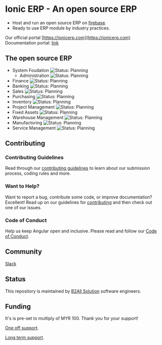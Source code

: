 # Ionic ERP - An open source ERP

- Host and run an open source ERP on [firebase](https://firebase.google.com/).
- Ready to use ERP module by industry practices.

Our official portal [https://ionicerp.com](https://ionicerp.com)  
Documentation portal: [link](https://ionicerp.notion.site/ionicerp/IonicERP-Documentation-ba9d03f37821458e87089923096bd7b7)  

## The open source ERP
- System Foudation ![Status: Planning](https://img.shields.io/badge/Status-Planning-blue)
  - Administration ![Status: Planning](https://img.shields.io/badge/Status-Planning-blue)
- Finance ![Status: Planning](https://img.shields.io/badge/Status-Planning-blue)
- Banking ![Status: Planning](https://img.shields.io/badge/Status-Planning-blue)
- Sales ![Status: Planning](https://img.shields.io/badge/Status-Planning-blue)
- Purchasing ![Status: Planning](https://img.shields.io/badge/Status-Planning-blue)
- Inventory ![Status: Planning](https://img.shields.io/badge/Status-Planning-blue)
- Project Management ![Status: Planning](https://img.shields.io/badge/Status-Planning-blue)
- Fixed Assets ![Status: Planning](https://img.shields.io/badge/Status-Planning-blue)
- Warehouse Management ![Status: Planning](https://img.shields.io/badge/Status-Planning-blue)
- Manufactoring ![Status: Planning](https://img.shields.io/badge/Status-Planning-blue)
- Service Management ![Status: Planning](https://img.shields.io/badge/Status-Planning-blue)

## Contributing

### Contributing Guidelines

Read through our [contributing guidelines][contributing] to learn about our submission process, coding rules and more.

### Want to Help?

Want to report a bug, contribute some code, or improve documentation? Excellent! Read up on our guidelines for [contributing][contributing] and then check out one of our issues.

### Code of Conduct

Help us keep Angular open and inclusive. Please read and follow our [Code of Conduct][codeofconduct].


## Community
[Slack](https://ionicerp.slack.com)

## Status

This repository is maintained by [B2All Solution](https://b2allsolution.com) software engineers.

## Funding

It's is pre-set to multiply of MYR 100. Thank you for your support!

[One off support](https://buy.stripe.com/fZe1541Rx6OZ9Y4288).

[Long term support](https://buy.stripe.com/6oEbJIcwb5KVc6c6op).


[contributing]: CONTRIBUTING.md
[codeofconduct]: CODE_OF_CONDUCT.md
